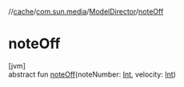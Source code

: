 //[cache](../../../index.md)/[com.sun.media](../index.md)/[ModelDirector](index.md)/[noteOff](note-off.md)

# noteOff

[jvm]\
abstract fun [noteOff](note-off.md)(noteNumber: [Int](https://kotlinlang.org/api/latest/jvm/stdlib/kotlin/-int/index.html), velocity: [Int](https://kotlinlang.org/api/latest/jvm/stdlib/kotlin/-int/index.html))
